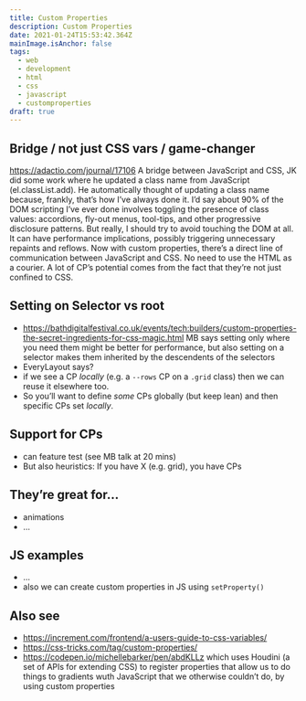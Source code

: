 ```yaml
---
title: Custom Properties
description: Custom Properties
date: 2021-01-24T15:53:42.364Z
mainImage.isAnchor: false
tags:
  - web
  - development
  - html
  - css
  - javascript
  - customproperties
draft: true
---
```

## Bridge / not just CSS vars / game-changer

https://adactio.com/journal/17106 A bridge between JavaScript and CSS, JK did some work where he updated a class name from JavaScript (el.classList.add). He automatically thought of updating a class name because, frankly, that’s how I’ve always done it. I’d say about 90% of the DOM scripting I’ve ever done involves toggling the presence of class values: accordions, fly-out menus, tool-tips, and other progressive disclosure patterns. But really, I should try to avoid touching the DOM at all. It can have performance implications, possibly triggering unnecessary repaints and reflows. Now with custom properties, there’s a direct line of communication between JavaScript and CSS. No need to use the HTML as a courier. A lot of CP’s potential comes from the fact that they’re not just confined to CSS.

## Setting on Selector vs root

- https://bathdigitalfestival.co.uk/events/tech:builders/custom-properties-the-secret-ingredients-for-css-magic.html MB says setting only where you need them might be better for performance, but also setting on a selector makes them inherited by the descendents of the selectors
- EveryLayout says?
- if we see a CP _locally_ (e.g. a `--rows` CP on a `.grid` class) then we can reuse it elsewhere too.
- So you’ll want to define _some_ CPs globally (but keep lean) and then specific CPs set _locally_.

## Support for CPs

- can feature test (see MB talk at 20 mins)
- But also heuristics: If you have X (e.g. grid), you have CPs

## They’re great for…

- animations
- …

## JS examples

- …
- also we can create custom properties in JS using `setProperty()`

## Also see
- https://increment.com/frontend/a-users-guide-to-css-variables/
- https://css-tricks.com/tag/custom-properties/
- https://codepen.io/michellebarker/pen/abdKLLz which uses Houdini (a set of APIs for extending CSS) to register properties that allow us to do things to gradients wuth JavaScript that we otherwise couldn’t do, by using custom properties

